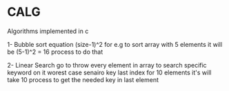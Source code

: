 CALG
====

Algorithms implemented in c

1- Bubble sort equation (size-1)^2 for e.g to sort array with 5 elements it will be (5-1)^2 = 16 process to do that


2- Linear Search go to throw every element in array to search specific keyword on it worest case senairo key last index for 10 elements it's will take 10 process to get the needed key in last element
